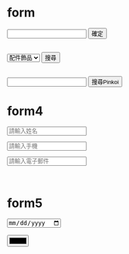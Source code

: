 # form
<form action="https://www.pinkoi.com"medthod="GET">
<input type="text"name="category">
<input type="submit"value="確定">
</form>


<br>
<form action="https://www.pinkoi.com/browse?"medthod="GET">
<select name="category">
<option value="2">配件飾品</option>
<option value="5">居家生活</option>
<option value="1">包包提袋</option>
<option value="0">衣著良品</option>
<option value="3">文具卡片</option>
<option value="10">品味美食</option>
</select>
<input type="submit"value="搜尋">
</form>


<br>
<form action="https://www.pinkoi.com/browse?"medthod="GET">
<input type="text"name="cat"value="">
<input type="submit"value="搜尋Pinkoi">
</form>

<h1>form4</h1>

<form action=""method="get">
<input type="text"name="username"placeholder="請輸入姓名"></p>
<input type="tel" name="tel"placeholder="請輸入手機"></p>
<input type="email" name="email"placeholder="請輸入電子郵件"></p>


</form>

<br>
<h1>form5</h1>

<form action=""
method="get">
<input type="date"name="date"</p>
<br>
<br>
<input type="color"name="color"></p>

</form>
